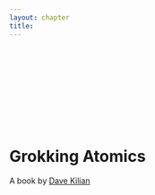 ```yaml
---
layout: chapter
title:
---
```


<div style="padding-top: 10em; padding-bottom: 8em">
<h1 class="cover">Grokking Atomics</h1>
<p>A book by <a href="https://www.davekilian.com/">Dave Kilian</a></p>
</div>